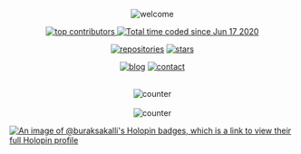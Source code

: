 <p align="center">
  <img src="https://user-images.githubusercontent.com/10114716/87131639-5d592a00-c29d-11ea-931b-f67b7ade1ee5.gif" alt="welcome" />
</p>

<p align="center">
  <a href="https://user-badge.committers.top/uae_private/buraksakalli">
    <img src="https://user-badge.committers.top/uae_private/buraksakalli.svg" alt="top contributors"/>
  </a>
  <a href="https://wakatime.com/@9b00185b-24d1-4b40-b66a-6fe09eec8a1b">
    <img src="https://wakatime.com/badge/user/9b00185b-24d1-4b40-b66a-6fe09eec8a1b.svg" alt="Total time coded since Jun 17 2020" />
  </a>
</p>

<p align="center">
  <a href="https://github.com/buraksakalli?tab=repositories"><img src="https://user-images.githubusercontent.com/10114716/87132515-a9589e80-c29e-11ea-8d13-7e4cbbba98c3.jpg" alt="repositories" /></a>
  <a href="https://github.com/buraksakalli?tab=stars"><img src="https://user-images.githubusercontent.com/10114716/87132518-a9589e80-c29e-11ea-9081-68332974163c.jpg" alt="stars" /></a>
</p>

<p align="center">
  <a href="https://www.buraksakalli.org" target="_blank"><img src="https://user-images.githubusercontent.com/10114716/87132525-a9f13500-c29e-11ea-9082-356fa979b6cc.jpg" alt="blog" /></a>
  <a href="mailto:burak@buraksakalli.org"><img src="https://user-images.githubusercontent.com/10114716/87132512-a8c00800-c29e-11ea-8852-f942e1dde770.jpg" alt="contact" /></a>
</p>

<p align="center">
  <br />
  <img src="https://user-images.githubusercontent.com/10114716/87132963-503d3a80-c29f-11ea-9fe4-db065a2f7b42.JPG" alt="counter" />
  <br/><br/>
  <img src="https://digital-hit-counter-prototype-eight.vercel.app/api/counter/buraksakalli?cache=bust" alt="counter" />
</p>

[![An image of @buraksakalli's Holopin badges, which is a link to view their full Holopin profile](https://holopin.me/buraksakalli)](https://holopin.io/@buraksakalli)
